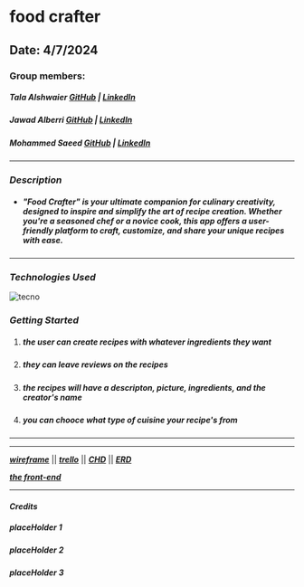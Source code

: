 # food crafter

## Date: 4/7/2024

### Group members:

##### Tala Alshwaier [GitHub](https://github.com/Talal146) | [LinkedIn](www.linkedin.com/in/talal-alshwaier)

##### Jawad Alberri [GitHub](https://github.com/jawadbri) | [LinkedIn](https://www.linkedin.com/in/jawadalberri/)

##### Mohammed Saeed [GitHub](https://github.com/m00hammed) | [LinkedIn](www.linkedin.com/in/mohammed-saeed776)

---

### **_Description_**

- ##### "Food Crafter" is your ultimate companion for culinary creativity, designed to inspire and simplify the art of recipe creation. Whether you're a seasoned chef or a novice cook, this app offers a user-friendly platform to craft, customize, and share your unique recipes with ease.

---

### **_Technologies Used_**

![tecno](https://miro.medium.com/v2/resize:fit:560/1*b9xOf5RushSbTofFqjbnyw.png)

### **_Getting Started_**

1. ##### the user can create recipes with whatever ingredients they want

2. ##### they can leave reviews on the recipes

3. ##### the recipes will have a descripton, picture, ingredients, and the creator's name

4. ##### you can chooce what type of cuisine your recipe's from

---

---

[**_wireframe_**](https://files.fm/u/6ctfwzz7f2) || [**_trello_**](https://trello.com/b/QHehu7mB/food-crafters) || [**_CHD_**](https://drive.google.com/file/d/1cOQICWxWxjNVsLYXrufvmCpKrRWwj-7L/view?usp=sharing) || [**_ERD_**](https://drive.google.com/file/d/1Wjl5sS7x-iTwuP1lkzwSzUpzkRCm0stC/view)

[**_the front-end_**](https://github.com/Talal146/Food-Crafter--Front-end)

---

#### **_Credits_**

##### placeHolder 1

##### placeHolder 2

##### placeHolder 3
